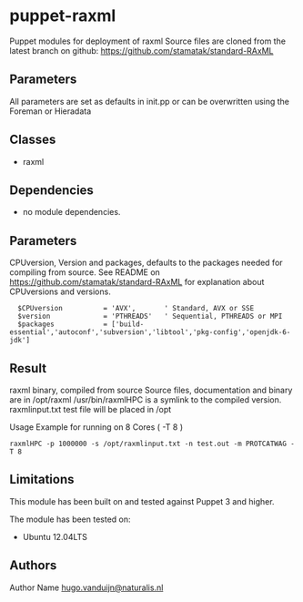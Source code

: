 puppet-raxml
===================

Puppet modules for deployment of raxml 
Source files are cloned from the latest branch on github:  https://github.com/stamatak/standard-RAxML

Parameters
-------------
All parameters are set as defaults in init.pp or can be overwritten using the Foreman or Hieradata

Classes
-------------
- raxml

Dependencies
-------------
- no module dependencies.


Parameters
-------------
CPUversion, Version and packages, defaults to the packages needed for compiling from source.
See README on https://github.com/stamatak/standard-RAxML for explanation about CPUversions and versions. 

```
  $CPUversion          = 'AVX',       ' Standard, AVX or SSE
  $version             = 'PTHREADS'   ' Sequential, PTHREADS or MPI
  $packages            = ['build-essential','autoconf','subversion','libtool','pkg-config','openjdk-6-jdk'] 

```

Result
-------------
raxml binary, compiled from source 
Source files, documentation and binary are in /opt/raxml
/usr/bin/raxmlHPC is a symlink to the compiled version.
raxmlinput.txt test file will be placed in /opt

Usage Example for running on 8 Cores ( -T 8 )
```
raxmlHPC -p 1000000 -s /opt/raxmlinput.txt -n test.out -m PROTCATWAG -T 8
```

Limitations
-------------
This module has been built on and tested against Puppet 3 and higher.

The module has been tested on:
- Ubuntu 12.04LTS


Authors
-------------
Author Name <hugo.vanduijn@naturalis.nl>

